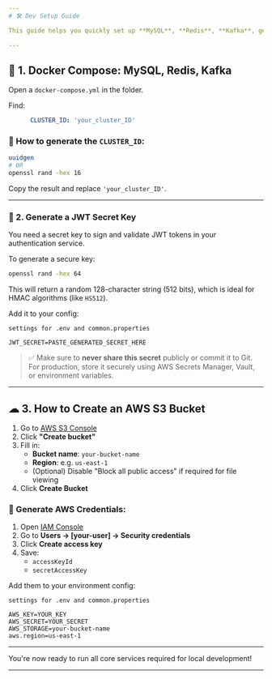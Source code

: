 ```yaml
---
# 🛠 Dev Setup Guide

This guide helps you quickly set up **MySQL**, **Redis**, **Kafka**, generate a **JWT token**, and configure an **AWS S3 bucket** for file storage.

---
```


## 🔧 1. Docker Compose: MySQL, Redis, Kafka

Open a `docker-compose.yml` in the folder.

Find:

```yaml
      CLUSTER_ID: 'your_cluster_ID'
```

### 🧠 How to generate the `CLUSTER_ID`:

```bash
uuidgen
# OR
openssl rand -hex 16
```

Copy the result and replace `'your_cluster_ID'`.

---

### 🔐 2. Generate a JWT Secret Key

You need a secret key to sign and validate JWT tokens in your authentication service.

To generate a secure key:

```bash
openssl rand -hex 64
```

This will return a random 128-character string (512 bits), which is ideal for HMAC algorithms (like `HS512`).

Add it to your config:

```properties
settings for .env and common.properties

JWT_SECRET=PASTE_GENERATED_SECRET_HERE
```

> ✅ Make sure to **never share this secret** publicly or commit it to Git.  
> For production, store it securely using AWS Secrets Manager, Vault, or environment variables.

---

## ☁ 3. How to Create an AWS S3 Bucket

1. Go to [AWS S3 Console](https://console.aws.amazon.com/s3/)
2. Click **"Create bucket"**
3. Fill in:
   - **Bucket name**: `your-bucket-name`
   - **Region**: e.g. `us-east-1`
   - (Optional) Disable "Block all public access" if required for file viewing
4. Click **Create Bucket**

### 🔐 Generate AWS Credentials:

1. Open [IAM Console](https://console.aws.amazon.com/iam/)
2. Go to **Users → [your-user] → Security credentials**
3. Click **Create access key**
4. Save:
   - `accessKeyId`
   - `secretAccessKey`

Add them to your environment config:

```properties
settings for .env and common.properties

AWS_KEY=YOUR_KEY
AWS_SECRET=YOUR_SECRET
AWS_STORAGE=your-bucket-name
aws.region=us-east-1
```
---

You're now ready to run all core services required for local development!

---
